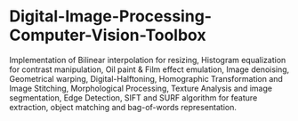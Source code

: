 # Digital-Image-Processing-Computer-Vision-Toolbox
Implementation of Bilinear interpolation for resizing, Histogram equalization for contrast manipulation, Oil paint &amp; Film effect emulation, Image denoising, Geometrical warping, Digital-Halftoning, Homographic Transformation and Image Stitching, Morphological Processing, Texture Analysis and image segmentation, Edge Detection, SIFT and SURF algorithm for feature extraction, object matching and bag-of-words representation. 
